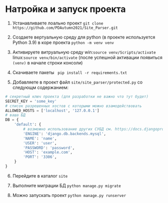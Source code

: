 # Натройка и запуск проекта

1. Устанавливаете лоально проект `git clone https://github.com/PDAutumn2021/Site_Parser.git`

2. Создаете вертуальную среду для python (в проекте используется Python 3.9) в коре проекта `python -m venv venv`

3. Активируете витруальную среду win:`source venv/Scripts/activate` linux:`source venv/bin/activate` (после успешной активации появиться `(venv)` в начале строки консоли)

4. Скачиваете пакеты ` pip install -r requirements.txt`

5. Добавляете в проект файл `site/site_parser/protected.py` со следующм содержанием:
```python
# секретный ключ проекта (для разработки не важно что тут будет)
SECRET_KEY = 'some_key'
# список разрешенных хостов с которыми можно взамодействовать
ALLOWED_HOSTS = ['localhost', '127.0.0.1']
# ваша БД
DB = {
    'default': {
        # возможно использование других СУБД см. https://docs.djangoproject.com/en/3.2/ref/settings/#engine
        'ENGINE': 'django.db.backends.mysql',
        'NAME': 'name',
        'USER': 'user',
        'PASSWORD': 'password',
        'HOST': 'example.com',
        'PORT': '3306',
    }
}
```

6. Перейдите в каталог `site`

7. Выполните миграции БД `python manage.py migrate`

8. Можно запускать проект `python manage.py runserver`